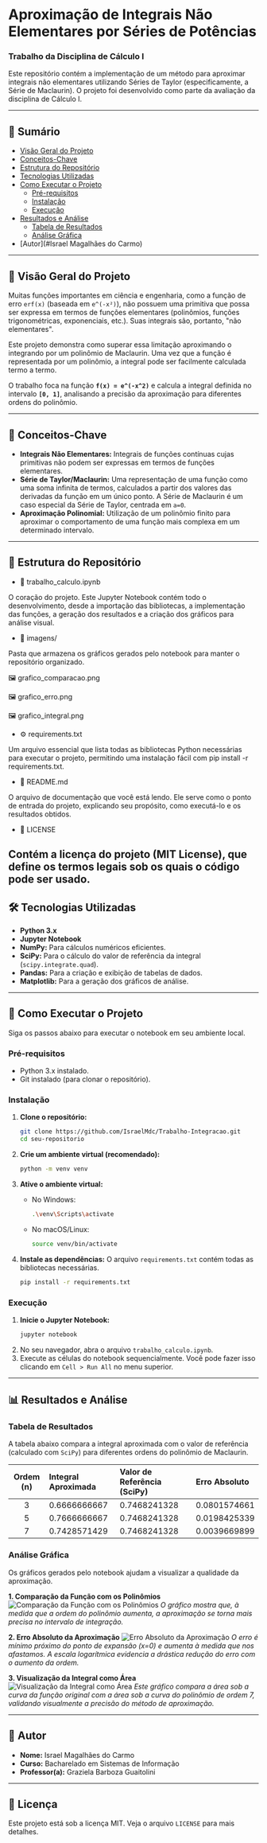 # Aproximação de Integrais Não Elementares por Séries de Potências

### Trabalho da Disciplina de Cálculo I

Este repositório contém a implementação de um método para aproximar integrais não elementares utilizando Séries de Taylor (especificamente, a Série de Maclaurin). O projeto foi desenvolvido como parte da avaliação da disciplina de Cálculo I.

---

## 📜 Sumário

- [Visão Geral do Projeto](#-visão-geral-do-projeto)
- [Conceitos-Chave](#-conceitos-chave)
- [Estrutura do Repositório](#-estrutura-do-repositório)
- [Tecnologias Utilizadas](#-tecnologias-utilizadas)
- [Como Executar o Projeto](#-como-executar-o-projeto)
  - [Pré-requisitos](#pré-requisitos)
  - [Instalação](#instalação)
  - [Execução](#execução)
- [Resultados e Análise](#-resultados-e-análise)
  - [Tabela de Resultados](#tabela-de-resultados)
  - [Análise Gráfica](#análise-gráfica)
- [Autor](#Israel Magalhães do Carmo)

---

## 🔭 Visão Geral do Projeto

Muitas funções importantes em ciência e engenharia, como a função de erro `erf(x)` (baseada em `e^(-x²)`), não possuem uma primitiva que possa ser expressa em termos de funções elementares (polinômios, funções trigonométricas, exponenciais, etc.). Suas integrais são, portanto, "não elementares".

Este projeto demonstra como superar essa limitação aproximando o integrando por um polinômio de Maclaurin. Uma vez que a função é representada por um polinômio, a integral pode ser facilmente calculada termo a termo.

O trabalho foca na função **`f(x) = e^(-x^2)`** e calcula a integral definida no intervalo **`[0, 1]`**, analisando a precisão da aproximação para diferentes ordens do polinômio.

---

## 🔑 Conceitos-Chave

- **Integrais Não Elementares:** Integrais de funções contínuas cujas primitivas não podem ser expressas em termos de funções elementares.
- **Série de Taylor/Maclaurin:** Uma representação de uma função como uma soma infinita de termos, calculados a partir dos valores das derivadas da função em um único ponto. A Série de Maclaurin é um caso especial da Série de Taylor, centrada em `a=0`.
- **Aproximação Polinomial:** Utilização de um polinômio finito para aproximar o comportamento de uma função mais complexa em um determinado intervalo.

---

## 📁 Estrutura do Repositório

* 📓 trabalho_calculo.ipynb

O coração do projeto. Este Jupyter Notebook contém todo o desenvolvimento, desde a importação das bibliotecas, a implementação das funções, a geração dos resultados e a criação dos gráficos para análise visual.

* 📁 imagens/

Pasta que armazena os gráficos gerados pelo notebook para manter o repositório organizado.

🖼️ grafico_comparacao.png

🖼️ grafico_erro.png

🖼️ grafico_integral.png

* ⚙️ requirements.txt

Um arquivo essencial que lista todas as bibliotecas Python necessárias para executar o projeto, permitindo uma instalação fácil com pip install -r requirements.txt.

* 📄 README.md

O arquivo de documentação que você está lendo. Ele serve como o ponto de entrada do projeto, explicando seu propósito, como executá-lo e os resultados obtidos.

* 📜 LICENSE

Contém a licença do projeto (MIT License), que define os termos legais sob os quais o código pode ser usado.
---

## 🛠️ Tecnologias Utilizadas

- **Python 3.x**
- **Jupyter Notebook**
- **NumPy:** Para cálculos numéricos eficientes.
- **SciPy:** Para o cálculo do valor de referência da integral (`scipy.integrate.quad`).
- **Pandas:** Para a criação e exibição de tabelas de dados.
- **Matplotlib:** Para a geração dos gráficos de análise.

---

## 🚀 Como Executar o Projeto

Siga os passos abaixo para executar o notebook em seu ambiente local.

### Pré-requisitos

- Python 3.x instalado.
- Git instalado (para clonar o repositório).

### Instalação

1.  **Clone o repositório:**
    ```bash
    git clone https://github.com/IsraelMdc/Trabalho-Integracao.git
    cd seu-repositorio
    ```

2.  **Crie um ambiente virtual (recomendado):**
    ```bash
    python -m venv venv
    ```

3.  **Ative o ambiente virtual:**
    - No Windows:
      ```bash
      .\venv\Scripts\activate
      ```
    - No macOS/Linux:
      ```bash
      source venv/bin/activate
      ```

4.  **Instale as dependências:**
    O arquivo `requirements.txt` contém todas as bibliotecas necessárias.
    ```bash
    pip install -r requirements.txt
    ```

### Execução

1.  **Inicie o Jupyter Notebook:**
    ```bash
    jupyter notebook
    ```
2.  No seu navegador, abra o arquivo `trabalho_calculo.ipynb`.
3.  Execute as células do notebook sequencialmente. Você pode fazer isso clicando em `Cell > Run All` no menu superior.

---

## 📊 Resultados e Análise

### Tabela de Resultados

A tabela abaixo compara a integral aproximada com o valor de referência (calculado com `SciPy`) para diferentes ordens do polinômio de Maclaurin.

| Ordem (n) | Integral Aproximada | Valor de Referência (SciPy) | Erro Absoluto |
| :-------: | :------------------ | :-------------------------- | :------------ |
|     3     |    0.6666666667     |        0.7468241328         |  0.0801574661 |
|     5     |    0.7666666667     |        0.7468241328         |  0.0198425339 |
|     7     |    0.7428571429     |        0.7468241328         |  0.0039669899 |

### Análise Gráfica

Os gráficos gerados pelo notebook ajudam a visualizar a qualidade da aproximação.

**1. Comparação da Função com os Polinômios**
![Comparação da Função com os Polinômios](imagens/grafico_comparacao.png)
*O gráfico mostra que, à medida que a ordem do polinômio aumenta, a aproximação se torna mais precisa no intervalo de integração.*

**2. Erro Absoluto da Aproximação**
![Erro Absoluto da Aproximação](imagens/grafico_erro.png)
*O erro é mínimo próximo do ponto de expansão (x=0) e aumenta à medida que nos afastamos. A escala logarítmica evidencia a drástica redução do erro com o aumento da ordem.*

**3. Visualização da Integral como Área**
![Visualização da Integral como Área](imagens/grafico_integral.png)
*Este gráfico compara a área sob a curva da função original com a área sob a curva do polinômio de ordem 7, validando visualmente a precisão do método de aproximação.*

---

## 👤 Autor

- **Nome:** Israel Magalhães do Carmo
- **Curso:** Bacharelado em Sistemas de Informação
- **Professor(a):** Graziela Barboza Guaitolini

---

## 📄 Licença

Este projeto está sob a licença MIT. Veja o arquivo `LICENSE` para mais detalhes.

